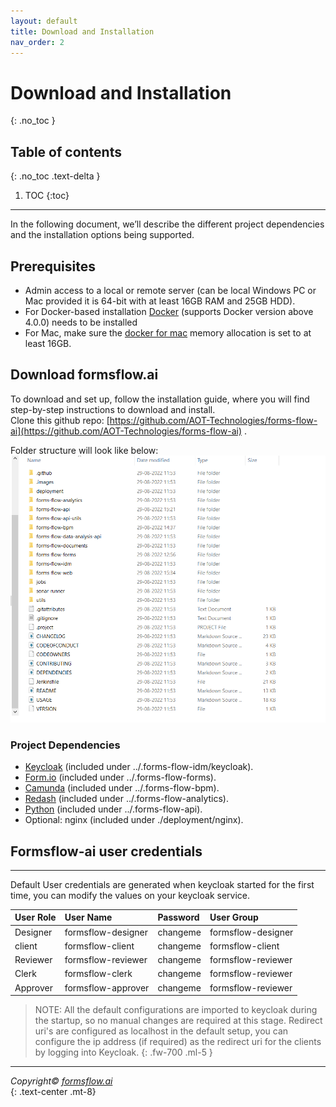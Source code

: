```yaml
---
layout: default
title: Download and Installation
nav_order: 2
---
```


# Download and Installation
{: .no_toc }

## Table of contents
{: .no_toc .text-delta }

1. TOC
{:toc}
----
In the following document, we’ll describe the different project dependencies and the installation options being supported.

## Prerequisites
 - Admin access to a local or remote server (can be local Windows PC or Mac provided it is 64-bit with at least 16GB RAM and 25GB HDD).
 - For Docker-based installation [Docker](https://www.docker.com/) (supports Docker version above 4.0.0) needs to be installed
 - For Mac, make sure the [docker for mac](https://docs.docker.com/desktop/install/mac-install/) memory allocation is set to at least 16GB.

## Download formsflow.ai
 To download and set up, follow the installation guide, where you will find step-by-step instructions to download and install.  
 Clone this github repo: [https://github.com/AOT-Technologies/forms-flow-ai](https://github.com/AOT-Technologies/forms-flow-ai)
.



Folder structure will look like below:
![Download installation](../../assets/downloadandinstall.png)


### Project Dependencies
- [Keycloak](https://www.keycloak.org/) (included under ../.forms-flow-idm/keycloak).
- [Form.io](https://www.form.io/opensource) (included under ../.forms-flow-forms).
- [Camunda](https://camunda.com/) (included under ../.forms-flow-bpm).
- [Redash](https://redash.io/) (included under ../.forms-flow-analytics).
- [Python](https://www.python.org/) (included under ../.forms-flow-api).
- Optional: nginx (included under ./deployment/nginx).  

## Formsflow-ai user credentials  

--- 

Default User credentials are generated when keycloak started for the first time, you can modify the values on your keycloak service.   

| User Role    | User Name            | Password | User Group         |
|:-------------|:------------------   |:------   |:---------------    |
| Designer     | formsflow-designer   | changeme | formsflow-designer |
| client       | formsflow-client     | changeme | formsflow-client   |
| Reviewer     | formsflow-reviewer   | changeme | formsflow-reviewer |
| Clerk        | formsflow-clerk      | changeme | formsflow-reviewer |
| Approver     | formsflow-approver   | changeme | formsflow-reviewer |  



> NOTE: All the default configurations are imported to keycloak during the startup, so no manual changes are required at this stage. Redirect uri's are configured as localhost in the default setup, you can configure the ip address (if required) as the redirect uri for the clients by logging into Keycloak.
{: .fw-700 .ml-5   } 

---

  *Copyright© [formsflow.ai](https://formsflow.ai/)*   
  {: .text-center .mt-8}